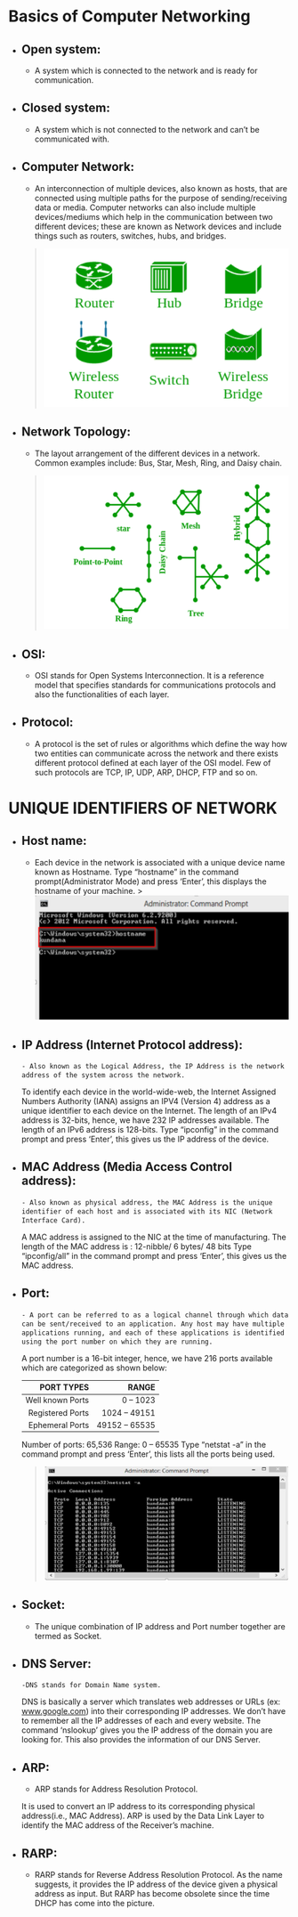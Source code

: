 # Basics of Computer Networking

- ## Open system:

  - A system which is connected to the network and is ready for communication.

- ## Closed system:

  - A system which is not connected to the network and can’t be communicated with.

- ## Computer Network:

  - An interconnection of multiple devices, also known as hosts, that are connected using multiple paths for the purpose of sending/receiving data or media. Computer networks can also include multiple devices/mediums which help in the communication between two different devices; these are known as Network devices and include things such as routers, switches, hubs, and bridges.

  > ![](img/ComputerNetwork.png)

- ## Network Topology:

  - The layout arrangement of the different devices in a network. Common examples include: Bus, Star, Mesh, Ring, and Daisy chain.

  > ![](img/Networktopology.png)

- ## OSI:

  - OSI stands for Open Systems Interconnection. It is a reference model that specifies standards for communications protocols and also the functionalities of each layer.

- ## Protocol:
  - A protocol is the set of rules or algorithms which define the way how two entities can communicate across the network and there exists different protocol defined at each layer of the OSI model. Few of such protocols are TCP, IP, UDP, ARP, DHCP, FTP and so on.

# UNIQUE IDENTIFIERS OF NETWORK

- ## Host name:

  - Each device in the network is associated with a unique device name known as Hostname.
    Type “hostname” in the command prompt(Administrator Mode) and press ‘Enter’, this displays the hostname of your machine. > ![](img/cmd.png)

- ## IP Address (Internet Protocol address):

      - Also known as the Logical Address, the IP Address is the network address of the system across the network.

  To identify each device in the world-wide-web, the Internet Assigned Numbers Authority (IANA) assigns an IPV4 (Version 4) address as a unique identifier to each device on the Internet.
  The length of an IPv4 address is 32-bits, hence, we have 232 IP addresses available. The length of an IPv6 address is 128-bits.
  Type “ipconfig” in the command prompt and press ‘Enter’, this gives us the IP address of the device.

- ## MAC Address (Media Access Control address):

      - Also known as physical address, the MAC Address is the unique identifier of each host and is associated with its NIC (Network Interface Card).

  A MAC address is assigned to the NIC at the time of manufacturing.
  The length of the MAC address is : 12-nibble/ 6 bytes/ 48 bits
  Type “ipconfig/all” in the command prompt and press ‘Enter’, this gives us the MAC address.

- ## Port:

      - A port can be referred to as a logical channel through which data can be sent/received to an application. Any host may have multiple applications running, and each of these applications is identified using the port number on which they are running.

  A port number is a 16-bit integer, hence, we have 216 ports available which are categorized as shown below:

  |       PORT TYPES |         RANGE |
  | ---------------: | ------------: |
  | Well known Ports |      0 – 1023 |
  | Registered Ports |  1024 – 49151 |
  |  Ephemeral Ports | 49152 – 65535 |

  Number of ports: 65,536
  Range: 0 – 65535
  Type “netstat -a” in the command prompt and press ‘Enter’, this lists all the ports being used.

  > ![](img/cmd2.png)

- ## Socket:

  - The unique combination of IP address and Port number together are termed as Socket.

- ## DNS Server:

      -DNS stands for Domain Name system.

  DNS is basically a server which translates web addresses or URLs (ex: www.google.com) into their corresponding IP addresses. We don’t have to remember all the IP addresses of each and every website.
  The command ‘nslookup’ gives you the IP address of the domain you are looking for. This also provides the information of our DNS Server.

- ## ARP:

  - ARP stands for Address Resolution Protocol.

  It is used to convert an IP address to its corresponding physical address(i.e., MAC Address).
  ARP is used by the Data Link Layer to identify the MAC address of the Receiver’s machine.

- ## RARP:
  - RARP stands for Reverse Address Resolution Protocol.
    As the name suggests, it provides the IP address of the device given a physical address as input. But RARP has become obsolete since the time DHCP has come into the picture.
